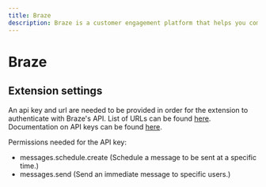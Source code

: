 ```yaml
---
title: Braze
description: Braze is a customer engagement platform that helps you communicate with your patients.
---
```


# Braze



## Extension settings

An api key and url are needed to be provided in order for the extension to authenticate with Braze's API.
List of URLs can be found [here](https://www.braze.com/docs/api/basics/#endpoints).
Documentation on API keys can be found [here](https://www.braze.com/docs/api/basics/#about-rest-api-keys).

Permissions needed for the API key: 
- messages.schedule.create (Schedule a message to be sent at a specific time.)
- messages.send (Send an immediate message to specific users.)


